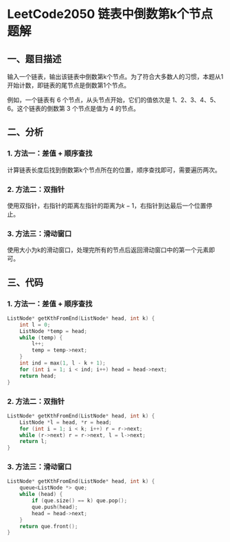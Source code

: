 # LeetCode2050 链表中倒数第k个节点 题解

## 一、题目描述

输入一个链表，输出该链表中倒数第k个节点。为了符合大多数人的习惯，本题从1开始计数，即链表的尾节点是倒数第1个节点。

例如，一个链表有 6 个节点，从头节点开始，它们的值依次是 1、2、3、4、5、6。这个链表的倒数第 3 个节点是值为 4 的节点。



## 二、分析

### 1. 方法一：差值 + 顺序查找

计算链表长度后找到倒数第k个节点所在的位置，顺序查找即可，需要遍历两次。

### 2. 方法二：双指针

使用双指针，右指针的距离左指针的距离为$k-1$，右指针到达最后一个位置停止。

### 3. 方法三：滑动窗口 

使用大小为k的滑动窗口，处理完所有的节点后返回滑动窗口中的第一个元素即可。



## 三、代码

### 1. 方法一：差值 + 顺序查找

```c++
ListNode* getKthFromEnd(ListNode* head, int k) {
    int l = 0;
    ListNode *temp = head;
    while (temp) {
        l++;
        temp = temp->next;
    }
    int ind = max(1, l - k + 1);
    for (int i = 1; i < ind; i++) head = head->next;
    return head;
}
```

### 2. 方法二：双指针

```c++
ListNode* getKthFromEnd(ListNode* head, int k) {
    ListNode *l = head, *r = head;
    for (int i = 1; i < k; i++) r = r->next;
    while (r->next) r = r->next, l = l->next;
    return l;
}
```

### 3. 方法三：滑动窗口

```c++
ListNode* getKthFromEnd(ListNode* head, int k) {
    queue<ListNode *> que;
    while (head) {
        if (que.size() == k) que.pop();
        que.push(head);
        head = head->next;
    }
    return que.front();
}
```



